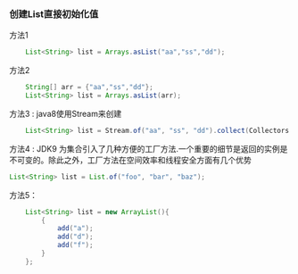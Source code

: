 ### 创建List直接初始化值

方法1
```java
    List<String> list = Arrays.asList("aa","ss","dd");
```

方法2
```java
    String[] arr = {"aa","ss","dd"};
    List<String> list = Arrays.asList(arr);
```


方法3 : java8使用Stream来创建
```java
    List<String> list = Stream.of("aa", "ss", "dd").collect(Collectors.toList());
```

方法4 : JDK9 为集合引入了几种方便的工厂方法.一个重要的细节是返回的实例是不可变的。除此之外，工厂方法在空间效率和线程安全方面有几个优势
```java
List<String> list = List.of("foo", "bar", "baz");
```

方法5：
```java
    List<String> list = new ArrayList(){
        {
            add("a");
            add("d");
            add("f");
        }
    };
```
